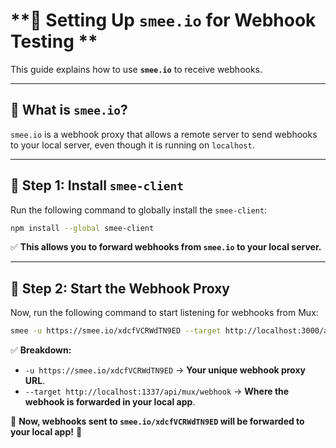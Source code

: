 # **📌 Setting Up `smee.io` for Webhook Testing **

This guide explains how to use **`smee.io`** to receive webhooks.

---

## **🔹 What is `smee.io`?**

`smee.io` is a webhook proxy that allows a remote server to send webhooks to your local server, even though it is running on `localhost`.

---

## **🔹 Step 1: Install `smee-client`**

Run the following command to globally install the `smee-client`:

```bash
npm install --global smee-client
```

✅ **This allows you to forward webhooks from `smee.io` to your local server.**

---

## **🔹 Step 2: Start the Webhook Proxy**

Now, run the following command to start listening for webhooks from Mux:

```bash
smee -u https://smee.io/xdcfVCRWdTN9ED --target http://localhost:3000/api/mux/webhook

```

✅ **Breakdown:**

- `-u https://smee.io/xdcfVCRWdTN9ED` → **Your unique webhook proxy URL**.
- `--target http://localhost:1337/api/mux/webhook` → **Where the webhook is forwarded in your local app**.

🚀 **Now, webhooks sent to `smee.io/xdcfVCRWdTN9ED` will be forwarded to your local app!** 🎉
